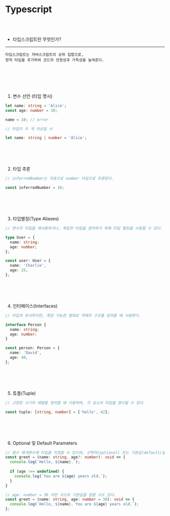 # Typescript

<br />
<br />

* 타입스크립트란 무엇인가?

---

```
타입스크립트는 자바스크립트의 상위 집합으로,
정적 타입을 추가하여 코드의 안정성과 가독성을 높여준다.
```

<br />
<br />
<br />
<br />

1. 변수 선언 (타입 명시)

```typescript
let name: string = 'Alice';
const age: number = 30;

name = 10; // error
```

```typescript
// 타입이 두 개 이상일 시

let name: string | number = 'Alice';
```

<br />
<br />
<br />

2. 타입 추론

```typescript
// inferredNumber는 자동으로 number 타입으로 추론된다.

const inferredNumber = 10;
```

<br />
<br />
<br />

3. 타입별칭(Type Aliases)

```typescript
// 변수의 타입을 재사용하거나, 복잡한 타입을 정의하기 위해 타입 별칭을 사용할 수 있다.

type User = {
  name: string;
  age: number;
};

const user: User = {
  name: 'Charlie',
  age: 25,
};
```

<br />
<br />
<br />

4. 인터페이스(Interfaces)

```typescript
// 타입과 유사하지만, 확장 가능한 형태로 객체의 구조를 정의할 때 사용한다.

interface Person {
  name: string;
  age: number;
}

const person: Person = {
  name: 'David',
  age: 40,
};
```

<br />
<br />
<br />

5. 튜플(Tuple)

```typescript
// 고정된 크기의 배열을 정의할 때 사용하며, 각 요소의 타입을 명시할 수 있다.

const tuple: [string, number] = ['hello', 42];
```

<br />
<br />
<br />

6. Optional 및 Default Parameters

```typescript
// 함수 매개변수에 타입을 지정할 수 있으며, 선택적(optional) 또는 기본값(default)을 설정할 수 있다.
const greet = (name: string, age?: number): void => {
  console.log(`Hello, ${name}.`);
  
  if (age !== undefined) {
    console.log(`You are ${age} years old.`);
  }
}

// age: number = 30 이런 식으로 기본값을 정할 수도 있다.
const greet = (name: string, age: number = 30): void => {
  console.log(`Hello, ${name}. You are ${age} years old.`);
};
```
